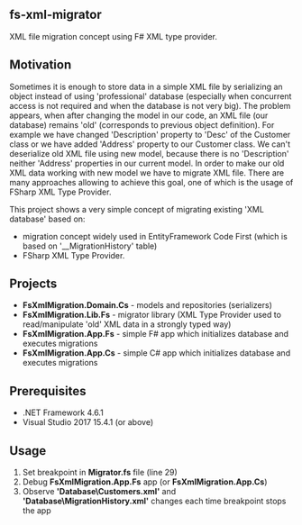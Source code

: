 ## fs-xml-migrator
XML file migration concept using F# XML type provider.

## Motivation
Sometimes it is enough to store data in a simple XML file by serializing an object instead of using 'professional' database (especially when concurrent access is not required and when the database is not very big). The problem appears, when after changing the model in our code, an XML file (our database) remains 'old' (corresponds to previous object definition). For example we have changed 'Description' property to 'Desc' of the Customer class or we have added 'Address' property to our Customer class. We can't deserialize old XML file using new model, because there is no 'Description' neither 'Address' properties in our current model. In order to make our old XML data working with new model we have to migrate XML file. There are many approaches allowing to achieve this goal, one of which is the usage of FSharp XML Type Provider.

This project shows a very simple concept of migrating existing 'XML database' based on:
* migration concept widely used in EntityFramework Code First (which is based on '__MigrationHistory' table) 
* FSharp XML Type Provider.

## Projects
* **FsXmlMigration.Domain.Cs** - models and repositories (serializers)
* **FsXmlMigration.Lib.Fs** - migrator library (XML Type Provider used to read/manipulate 'old' XML data in a strongly typed way)
* **FsXmlMigration.App.Fs** - simple F# app which initializes database and executes migrations
* **FsXmlMigration.App.Cs** - simple C# app which initializes database and executes migrations

## Prerequisites
- .NET Framework 4.6.1
- Visual Studio 2017 15.4.1 (or above)

## Usage
1. Set breakpoint in **Migrator.fs** file (line 29)
2. Debug **FsXmlMigration.App.Fs** app (or **FsXmlMigration.App.Cs**)
3. Observe **'Database\Customers.xml'** and **'Database\MigrationHistory.xml'** changes each time breakpoint stops the app



